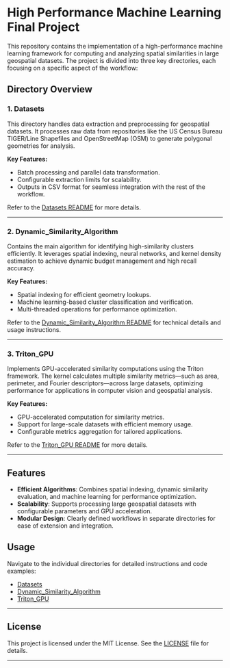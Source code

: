 # High Performance Machine Learning Final Project

This repository contains the implementation of a high-performance machine learning framework for computing and analyzing spatial similarities in large geospatial datasets. The project is divided into three key directories, each focusing on a specific aspect of the workflow:

## Directory Overview

### 1. Datasets
This directory handles data extraction and preprocessing for geospatial datasets. It processes raw data from repositories like the US Census Bureau TIGER/Line Shapefiles and OpenStreetMap (OSM) to generate polygonal geometries for analysis.

**Key Features:**
- Batch processing and parallel data transformation.
- Configurable extraction limits for scalability.
- Outputs in CSV format for seamless integration with the rest of the workflow.

Refer to the [Datasets README](./Datasets/Similarities/README.md) for more details.

---

### 2. Dynamic_Similarity_Algorithm
Contains the main algorithm for identifying high-similarity clusters efficiently. It leverages spatial indexing, neural networks, and kernel density estimation to achieve dynamic budget management and high recall accuracy.

**Key Features:**
- Spatial indexing for efficient geometry lookups.
- Machine learning-based cluster classification and verification.
- Multi-threaded operations for performance optimization.

Refer to the [Dynamic_Similarity_Algorithm README](./Dynamic_Similarity_Algorithm/README.md) for technical details and usage instructions.

---

### 3. Triton_GPU
Implements GPU-accelerated similarity computations using the Triton framework. The kernel calculates multiple similarity metrics—such as area, perimeter, and Fourier descriptors—across large datasets, optimizing performance for applications in computer vision and geospatial analysis.

**Key Features:**
- GPU-accelerated computation for similarity metrics.
- Support for large-scale datasets with efficient memory usage.
- Configurable metrics aggregation for tailored applications.

Refer to the [Triton_GPU README](./Triton_GPU/README.md) for more details.

---

## Features
- **Efficient Algorithms**: Combines spatial indexing, dynamic similarity evaluation, and machine learning for performance optimization.
- **Scalability**: Supports processing large geospatial datasets with configurable parameters and GPU acceleration.
- **Modular Design**: Clearly defined workflows in separate directories for ease of extension and integration.

## Usage
Navigate to the individual directories for detailed instructions and code examples:

- [Datasets](./Datasets/README.md)
- [Dynamic_Similarity_Algorithm](./Dynamic_Similarity_Algorithm/README.md)
- [Triton_GPU](./Triton_GPU/README.md)

---

## License
This project is licensed under the MIT License. See the [LICENSE](./LICENSE) file for details.

---
